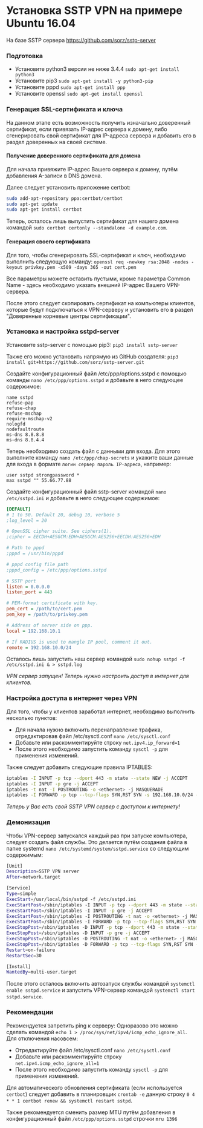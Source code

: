 # Установка SSTP VPN на примере Ubuntu 16.04

На базе SSTP сервера https://github.com/sorz/sstp-server

### Подготовка

* Установите python3 версии не ниже 3.4.4 `sudo apt-get install python3`
* Установите pip3 `sudo apt-get install -y python3-pip`
* Установите pppd `sudo apt-get install ppp`
* Установите openssl `sudo apt-get install openssl`

### Генерация SSL-сертификата и ключа

На данном этапе есть возможность получить изначально доверенный сертификат, если привязать IP-адрес сервера к домену, либо сгенерировать свой сертификат для IP-адреса сервера и добавить его в раздел доверенных на своей системе.

#### Получение доверенного сертификата для домена

Для начала привяжите IP-адрес Вашего сервера к домену, путём добавления A-записи в DNS домена.

Далее следует установить приложение certbot:
```bash
sudo add-apt-repository ppa:certbot/certbot
sudo apt-get update
sudo apt-get install certbot
```

Теперь, осталось лишь выпустить сертификат для нашего домена командой `sudo certbot certonly --standalone -d example.com`.

#### Генерация своего сертификата

Для того, чтобы сгенерировать SSL-сертификат и ключ, необходимо выполнить следующую команду:
`openssl req -newkey rsa:2048 -nodes -keyout privkey.pem -x509 -days 365 -out cert.pem`

Все параметры можете оставить пустыми, кроме параметра Common Name - здесь необходимо указать внешний IP-адрес Вашего VPN-сервера.

После этого следует скопировать сертификат на компьютеры клиентов, которые будут подключаться к VPN-серверу и установить его в раздел "Доверенные корневые центры сертификации".

### Установка и настройка sstpd-server

Установите sstp-server с помощью pip3:
`pip3 install sstp-server`

Также его можно установить напрямую из GitHub создателя:
`pip3 install git+https://github.com/sorz/sstp-server.git`

Создайте конфигурационный файл /etc/ppp/options.sstpd с помощью команды `nano /etc/ppp/options.sstpd` и добавьте в него следующее содержимое:
```
name sstpd
refuse-pap
refuse-chap
refuse-mschap
require-mschap-v2
nologfd
nodefaultroute
ms-dns 8.8.8.8
ms-dns 8.8.4.4
```

Теперь необходимо создать файл с данными для входа. Для этого выполните команду `nano /etc/ppp/chap-secrets` и укажите ваши данные для входа в формате `логин сервер пароль IP-адреса`, например:
```
user sstpd strongpassword *
max sstpd "" 55.66.77.88
```

Создайте конфигурационный файл sstp-server командой `nano /etc/sstpd.ini` и добавьте в него следующее содержимое:
```ini
[DEFAULT]
# 1 to 50. Default 20, debug 10, verbose 5
;log_level = 20

# OpenSSL cipher suite. See ciphers(1).
;cipher = EECDH+AESGCM:EDH+AESGCM:AES256+EECDH:AES256+EDH

# Path to pppd
;pppd = /usr/bin/pppd

# pppd config file path
;pppd_config = /etc/ppp/options.sstpd

# SSTP port
listen = 0.0.0.0
listen_port = 443

# PEM-format certificate with key.
pem_cert = /path/to/cert.pem
pem_key = /path/to/privkey.pem

# Address of server side on ppp.
local = 192.168.10.1

# If RADIUS is used to mangle IP pool, comment it out.
remote = 192.168.10.0/24
```

Осталось лишь запустить наш сервер командой `sudo nohup sstpd -f /etc/sstpd.ini & > sstpd.log`

*VPN сервер запущен! Теперь нужно настроить доступ в интернет для клиентов.*

### Настройка доступа в интернет через VPN

Для того, чтобы у клиентов заработал интернет, необходимо выполнить несколько пунктов:
* Для начала нужно включить перенаправление трафика, отредактировав файл /etc/sysctl.conf `nano /etc/sysctl.conf`
* Добавьте или раскомментируйте строку `net.ipv4.ip_forward=1`
* После этого необходимо запустить команду `sysctl -p` для применения изменений.

Также следует добавить следующие правила IPTABLES:
```bash
iptables -I INPUT -p tcp --dport 443 -m state --state NEW -j ACCEPT
iptables -I INPUT -p gre -j ACCEPT
iptables -t nat -I POSTROUTING -o <ethernet> -j MASQUERADE
iptables -I FORWARD -p tcp --tcp-flags SYN,RST SYN -s 192.168.10.0/24 -j TCPMSS  --clamp-mss-to-pmtu
```

*Теперь у Вас есть свой SSTP VPN сервер с доступом к интернету!*

### Демонизация

Чтобы VPN-сервер запускался каждый раз при запуске компьютера, следует создать файл службы. Это делается путём создания файла в папке systemd `nano /etc/systemd/system/sstpd.service` со следующим содержимым:
```bash
[Unit]
Description=SSTP VPN server
After=network.target

[Service]
Type=simple
ExecStart=/usr/local/bin/sstpd -f /etc/sstpd.ini
ExecStartPost=/sbin/iptables -I INPUT -p tcp --dport 443 -m state --state NEW -j ACCEPT
ExecStartPost=/sbin/iptables -I INPUT -p gre -j ACCEPT
ExecStartPost=/sbin/iptables -I POSTROUTING -t nat -o <ethernet> -j MASQUERADE
ExecStartPost=/sbin/iptables -I FORWARD -p tcp --tcp-flags SYN,RST SYN -s 192.168.10.0/24 -j TCPMSS  --clamp-mss-to-pmtu
ExecStopPost=/sbin/iptables -D INPUT -p tcp --dport 443 -m state --state NEW -j ACCEPT
ExecStopPost=/sbin/iptables -D INPUT -p gre -j ACCEPT
ExecStopPost=/sbin/iptables -D POSTROUTING -t nat -o <ethernet> -j MASQUERADE
ExecStopPost=/sbin/iptables -D FORWARD -p tcp --tcp-flags SYN,RST SYN -s 192.168.10.0/24 -j TCPMSS  --clamp-mss-to-pmtu
Restart=on-failure
RestartSec=30

[Install]
WantedBy=multi-user.target
```

После этого осталось включить автозапуск службы командой `systemctl enable sstpd.service` и запустить VPN-сервер командой `systemctl start sstpd.service`.

### Рекомендации

Рекомендуется запретить ping к серверу:
Одноразово это можно сделать командой `echo 1 > /proc/sys/net/ipv4/icmp_echo_ignore_all`. Для отключения насовсем:
* Отредактируйте файл /etc/sysctl.conf `nano /etc/sysctl.conf`
* Добавьте или раскомментируйте строку `net.ipv4.icmp_echo_ignore_all=1`
* После этого необходимо запустить команду `sysctl -p` для применения изменений.

Для автоматического обновления сертификата (если используется `certbot`) следует добавить в планировщик `crontab -e` данную строку `0 4 * * 1 certbot renew && systemctl restart sstpd`.

Также рекомендуется сменить размер MTU путём добавления в конфигурационный файл `/etc/ppp/options.sstpd` строчки `mru 1396`